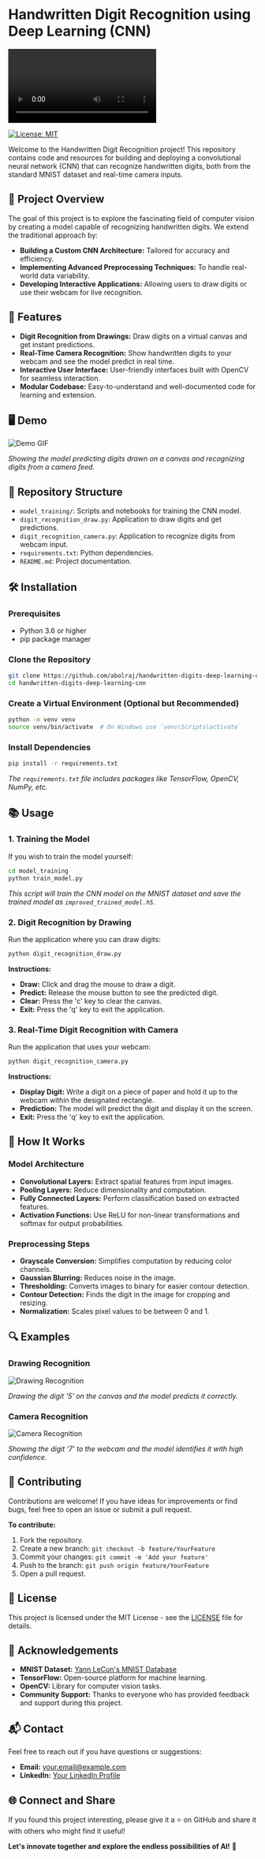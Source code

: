 # Handwritten Digit Recognition using Deep Learning (CNN)

<video controls>
  <source src="./shots/video1.mp4" type="video/mp4">
  Your browser does not support the video tag.
</video>

[![License: MIT](https://img.shields.io/badge/License-MIT-yellow.svg)](https://opensource.org/licenses/MIT)

Welcome to the Handwritten Digit Recognition project! This repository contains code and resources for building and deploying a convolutional neural network (CNN) that can recognize handwritten digits, both from the standard MNIST dataset and real-time camera inputs.

## 🚀 Project Overview

The goal of this project is to explore the fascinating field of computer vision by creating a model capable of recognizing handwritten digits. We extend the traditional approach by:

- **Building a Custom CNN Architecture:** Tailored for accuracy and efficiency.
- **Implementing Advanced Preprocessing Techniques:** To handle real-world data variability.
- **Developing Interactive Applications:** Allowing users to draw digits or use their webcam for live recognition.

## 🌟 Features

- **Digit Recognition from Drawings:** Draw digits on a virtual canvas and get instant predictions.
- **Real-Time Camera Recognition:** Show handwritten digits to your webcam and see the model predict in real time.
- **Interactive User Interface:** User-friendly interfaces built with OpenCV for seamless interaction.
- **Modular Codebase:** Easy-to-understand and well-documented code for learning and extension.

## 🖥️ Demo

![Demo GIF](demo.gif)

*Showing the model predicting digits drawn on a canvas and recognizing digits from a camera feed.*

## 📂 Repository Structure

- `model_training/`: Scripts and notebooks for training the CNN model.
- `digit_recognition_draw.py`: Application to draw digits and get predictions.
- `digit_recognition_camera.py`: Application to recognize digits from webcam input.
- `requirements.txt`: Python dependencies.
- `README.md`: Project documentation.

## 🛠️ Installation

### Prerequisites

- Python 3.6 or higher
- pip package manager

### Clone the Repository

```bash
git clone https://github.com/abolraj/handwritten-digits-deep-learning-cnn.git
cd handwritten-digits-deep-learning-cnn
```

### Create a Virtual Environment (Optional but Recommended)

```bash
python -m venv venv
source venv/bin/activate  # On Windows use `venv\Scripts\activate`
```

### Install Dependencies

```bash
pip install -r requirements.txt
```

*The `requirements.txt` file includes packages like TensorFlow, OpenCV, NumPy, etc.*

## 📚 Usage

### 1. Training the Model

If you wish to train the model yourself:

```bash
cd model_training
python train_model.py
```

*This script will train the CNN model on the MNIST dataset and save the trained model as `improved_trained_model.h5`.*

### 2. Digit Recognition by Drawing

Run the application where you can draw digits:

```bash
python digit_recognition_draw.py
```

**Instructions:**

- **Draw:** Click and drag the mouse to draw a digit.
- **Predict:** Release the mouse button to see the predicted digit.
- **Clear:** Press the 'c' key to clear the canvas.
- **Exit:** Press the 'q' key to exit the application.

### 3. Real-Time Digit Recognition with Camera

Run the application that uses your webcam:

```bash
python digit_recognition_camera.py
```

**Instructions:**

- **Display Digit:** Write a digit on a piece of paper and hold it up to the webcam within the designated rectangle.
- **Prediction:** The model will predict the digit and display it on the screen.
- **Exit:** Press the 'q' key to exit the application.

## 🤖 How It Works

### Model Architecture

- **Convolutional Layers:** Extract spatial features from input images.
- **Pooling Layers:** Reduce dimensionality and computation.
- **Fully Connected Layers:** Perform classification based on extracted features.
- **Activation Functions:** Use ReLU for non-linear transformations and softmax for output probabilities.

### Preprocessing Steps

- **Grayscale Conversion:** Simplifies computation by reducing color channels.
- **Gaussian Blurring:** Reduces noise in the image.
- **Thresholding:** Converts images to binary for easier contour detection.
- **Contour Detection:** Finds the digit in the image for cropping and resizing.
- **Normalization:** Scales pixel values to be between 0 and 1.

## 🔍 Examples

### Drawing Recognition

![Drawing Recognition](drawing_recognition.png)

*Drawing the digit '5' on the canvas and the model predicts it correctly.*

### Camera Recognition

![Camera Recognition](camera_recognition.png)

*Showing the digit '7' to the webcam and the model identifies it with high confidence.*

## 📝 Contributing

Contributions are welcome! If you have ideas for improvements or find bugs, feel free to open an issue or submit a pull request.

**To contribute:**

1. Fork the repository.
2. Create a new branch: `git checkout -b feature/YourFeature`
3. Commit your changes: `git commit -m 'Add your feature'`
4. Push to the branch: `git push origin feature/YourFeature`
5. Open a pull request.

## 📄 License

This project is licensed under the MIT License - see the [LICENSE](LICENSE) file for details.

## 🙏 Acknowledgements

- **MNIST Dataset:** [Yann LeCun's MNIST Database](http://yann.lecun.com/exdb/mnist/)
- **TensorFlow:** Open-source platform for machine learning.
- **OpenCV:** Library for computer vision tasks.
- **Community Support:** Thanks to everyone who has provided feedback and support during this project.

## 📬 Contact

Feel free to reach out if you have questions or suggestions:

- **Email:** [your.email@example.com](mailto:your.email@example.com)
- **LinkedIn:** [Your LinkedIn Profile](https://www.linkedin.com/in/yourprofile)

## 🌐 Connect and Share

If you found this project interesting, please give it a ⭐ on GitHub and share it with others who might find it useful!

**Let's innovate together and explore the endless possibilities of AI!** 🚀
